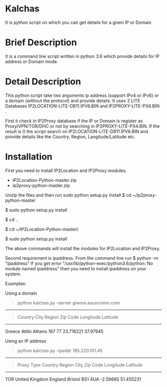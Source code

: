 # Kalchas
It is python script on which you can get details for a given IP or Domain

# Brief Description
It is a command line script written in python 3.6 which provide details for IP address or Domain mode.


# Detail Description
This python script take two arguments ip address (support IPv4 or IPv6) or a domain (without the protocol) and provide details.
It uses 2 LITE Databases IP2LOCATION-LITE-DB11.IPV6.BIN and IP2PROXY-LITE-PX4.BIN .

First it check in IP2Proxy database if the IP or Domain is register as Proxy/VPN/TOR/DHC or not by searching in IP2PROXY-LITE-PX4.BIN.
If the result is 0 the script search on IP2LOCATION-LITE-DB11.IPV6.BIN and provide details like the Country, Region, Langitude/Latitude etc.

# Installation

First you need to install IP2Location and IP2Proxy modules.
- IP2Location-Python-master.zip
- ip2proxy-python-master.zip

Unzip the files and then run sudo python setup.py install 
$ cd ~/ip2proxy-python-master

$ sudo python setup.py install

$ cd ..

$ cd ~/IP2Location-Python-master/

$ sudo python setup.py install

The above commands will install the modules for IP2Location and IP2Proxy.

Second requirement is ipaddress.
From the command line run $ python -m "ipaddress"
If you get error "/usr/lib/python-exec/python3.6/python: No module named  ipaddress" then you need to install ipaddress 
on your system.



Examples:

Using a domain

> python kalchas.py -server giwma.asuscomm.com
---------------------------------------------------------------------------
 > Country    City       Region     Zip Code   Longitude  Latitude  
---------------------------------------------------------------------------

Greece     Attiki     Athens     167 77     23.716221  37.97945  

Using an IP address

> python kalchas.py -ipaddr 185.220.101.45
---------------------------------------------------------------------------
> Proxy Type Country    Region     City       Zip Code   Longitude  Latitude  
---------------------------------------------------------------------------

TOR        United Kingdom England    Bristol    BS1 4UA    -2.59665   51.455231 
